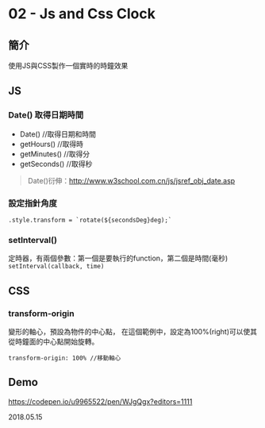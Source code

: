 # 02 - Js and Css Clock

## 簡介
使用JS與CSS製作一個實時的時鐘效果

## JS
### Date() 取得日期時間
* Date()        //取得日期和時間
* getHours()    //取得時
* getMinutes()  //取得分
* getSeconds()  //取得秒

> Date()衍伸：<http://www.w3school.com.cn/js/jsref_obj_date.asp>

### 設定指針角度
```
.style.transform = `rotate(${secondsDeg}deg);`
```
### setInterval()
定時器，有兩個參數：第一個是要執行的function，第二個是時間(毫秒)
`setInterval(callback, time)`


## CSS
### transform-origin
變形的軸心，預設為物件的中心點，
在這個範例中，設定為100%(right)可以使其從時鐘面的中心點開始旋轉。
```
transform-origin: 100% //移動軸心
```
## Demo
<https://codepen.io/u9965522/pen/WJgQgx?editors=1111>

2018.05.15
